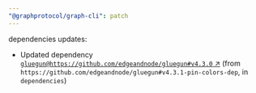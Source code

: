 ```yaml
---
"@graphprotocol/graph-cli": patch
---
```

dependencies updates:
  - Updated dependency [`gluegun@https://github.com/edgeandnode/gluegun#v4.3.0` ↗︎](https://www.npmjs.com/package/gluegun/v/4.3.0) (from `https://github.com/edgeandnode/gluegun#v4.3.1-pin-colors-dep`, in `dependencies`)
